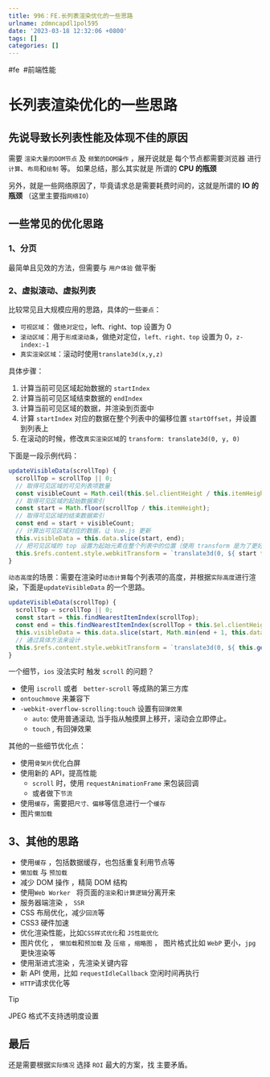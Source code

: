 ```yaml
---
title: 996：FE.长列表渲染优化的一些思路
urlname: zdmncapdl1pol595
date: '2023-03-18 12:32:06 +0800'
tags: []
categories: []
---
```


#fe  #前端性能

# 长列表渲染优化的一些思路

## 先说导致长列表性能及体现不佳的原因

需要 `渲染大量的DOM节点` 及 `频繁的DOM操作` ，展开说就是 每个节点都需要浏览器 进行`计算`、`布局`和`绘制` 等。 如果总结，那么其实就是 所谓的 **CPU 的瓶颈**

另外，就是一些网络原因了，毕竟请求总是需要耗费时间的，这就是所谓的 **IO 的瓶颈** （这里主要指`网络IO`）

## 一些常见的优化思路

### 1、分页

最简单且见效的方法，但需要与 `用户体验` 做平衡

### 2、虚拟滚动、虚拟列表

比较常见且大规模应用的思路，具体的一些`要点`：

- `可视区域`： 做`绝对定位`，left、right、top 设置为 0
- `滚动区域`：用于`形成滚动条`，做绝对定位，`left、right、top` 设置为 0，`z-index:-1`
- `真实渲染区域`：滚动时使用`translate3d(x,y,z)`

具体步骤：

1. 计算当前可见区域起始数据的 `startIndex`
2. 计算当前可见区域结束数据的 `endIndex`
3. 计算当前可见区域的数据，并渲染到页面中
4. 计算 `startIndex` 对应的数据在整个列表中的偏移位置 `startOffset`，并设置到列表上
5. 在滚动的时候，修改`真实渲染区域`的 `transform: translate3d(0, y, 0)`

下面是一段示例代码：

```javascript
updateVisibleData(scrollTop) {
  scrollTop = scrollTop || 0;
  // 取得可见区域的可见列表项数量
  const visibleCount = Math.ceil(this.$el.clientHeight / this.itemHeight);
  // 取得可见区域的起始数据索引
  const start = Math.floor(scrollTop / this.itemHeight);
  // 取得可见区域的结束数据索引
  const end = start + visibleCount;
  // 计算出可见区域对应的数据，让 Vue.js 更新
  this.visibleData = this.data.slice(start, end);
  // 把可见区域的 top 设置为起始元素在整个列表中的位置（使用 transform 是为了更好的性能）
  this.$refs.content.style.webkitTransform = `translate3d(0, ${ start * this.itemHeight }px, 0)`;
}
```

`动态高度`的场景：需要在渲染时`动态计算`每个列表项的高度，并根据`实际高度`进行渲染，下面是`updateVisibleData` 的一个思路。

```javascript
updateVisibleData(scrollTop) {
  scrollTop = scrollTop || 0;
  const start = this.findNearestItemIndex(scrollTop);
  const end = this.findNearestItemIndex(scrollTop + this.$el.clientHeight);
  this.visibleData = this.data.slice(start, Math.min(end + 1, this.data.length));
  // 通过具体方法来设计
  this.$refs.content.style.webkitTransform = `translate3d(0, ${ this.getItemSizeAndOffset(start).offset }px, 0)`;
}
```

一个细节，`ios` 没法实时 触发 `scroll` 的问题？

- 使用 `iscroll` 或者   `better-scroll` 等成熟的第三方库
- `ontouchmove` 来兼容下
- `-webkit-overflow-scrolling:touch` 设置有`回弹效果`
  - `auto`: 使用普通滚动, 当手指从触摸屏上移开，滚动会立即停止。
  - `touch` , 有回弹效果

其他的一些细节优化点：

- 使用`骨架片`优化白屏
- 使用新的 API，提高性能
  - `scroll` 时，使用 `requestAnimationFrame` 来包装回调
  - 或者做下`节流`
- 使用`缓存`，需要把`尺寸、偏移`等信息进行一个`缓存`
- 图片`懒加载`

## 3、其他的思路

- 使用`缓存` ，包括数据缓存，也包括重复利用节点等
- `懒加载` 与 `预加载`
- 减少 DOM 操作 ，精简 DOM 结构
- 使用`Web Worker`   将页面的`渲染`和`计算逻辑`分离开来
- 服务器端渲染 ， `SSR`
- CSS 布局优化，减少`回流`等
- CSS3 硬件加速
- 优化渲染性能，比如`CSS样式优化`和 `JS性能优化`
- 图片优化 ， `懒加载`和`预加载` 及 `压缩` ，`缩略图` ， 图片格式比如 `WebP` 更小，`jpg` 更快渲染等
- 使用渐进式渲染 ，先渲染关键内容
- 新 API 使用，比如 `requestIdleCallback` 空闲时间再执行
- `HTTP`请求优化等

> [!tip]
> JPEG 格式不支持透明度设置

## 最后

还是需要根据`实际情况` 选择 `ROI` 最大的方案，找 主要矛盾。
